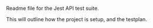 Readme file for the Jest API test suite.

This will outline how the project is setup, and the testplan.
